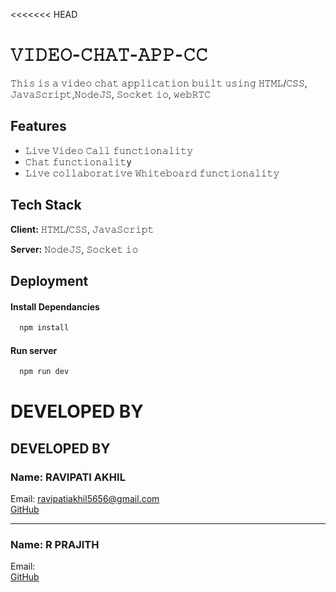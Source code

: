 <<<<<<< HEAD
# 𝚅𝙸𝙳𝙴𝙾-𝙲𝙷𝙰𝚃-𝙰𝙿𝙿-𝙲𝙲
𝚃𝚑𝚒𝚜 𝚒𝚜 𝚊 𝚟𝚒𝚍𝚎𝚘 𝚌𝚑𝚊𝚝 𝚊𝚙𝚙𝚕𝚒𝚌𝚊𝚝𝚒𝚘𝚗 𝚋𝚞𝚒𝚕𝚝 𝚞𝚜𝚒𝚗𝚐 𝙷𝚃𝙼𝙻/𝙲𝚂𝚂, 𝙹𝚊𝚟𝚊𝚂𝚌𝚛𝚒𝚙𝚝,𝙽𝚘𝚍𝚎𝙹𝚂, 𝚂𝚘𝚌𝚔𝚎𝚝 𝚒𝚘, 𝚠𝚎𝚋𝚁𝚃𝙲

## Features
- 𝙻𝚒𝚟𝚎 𝚅𝚒𝚍𝚎𝚘 𝙲𝚊𝚕𝚕 𝚏𝚞𝚗𝚌𝚝𝚒𝚘𝚗𝚊𝚕𝚒𝚝𝚢
- 𝙲𝚑𝚊𝚝 𝚏𝚞𝚗𝚌𝚝𝚒𝚘𝚗𝚊𝚕𝚒𝚝y
- 𝙻𝚒𝚟𝚎 𝚌𝚘𝚕𝚕𝚊𝚋𝚘𝚛𝚊𝚝𝚒𝚟𝚎 𝚆𝚑𝚒𝚝𝚎𝚋𝚘𝚊𝚛𝚍 𝚏𝚞𝚗𝚌𝚝𝚒𝚘𝚗𝚊𝚕𝚒𝚝𝚢


## Tech Stack

**Client:** 𝙷𝚃𝙼𝙻/𝙲𝚂𝚂, 𝙹𝚊𝚟𝚊𝚂𝚌𝚛𝚒𝚙𝚝

**Server:** 𝙽𝚘𝚍𝚎𝙹𝚂, 𝚂𝚘𝚌𝚔𝚎𝚝 𝚒𝚘


## Deployment

#### Install Dependancies

```bash
  npm install
```

#### Run server

```bash
  npm run dev
```
# DEVELOPED BY
## DEVELOPED BY

### Name: RAVIPATI AKHIL  
Email: ravipatiakhil5656@gmail.com  
[GitHub](https://github.com/akhilravipati019)

---

### Name: R PRAJITH  
Email:  
[GitHub](https://github.com/Prajith1411)
